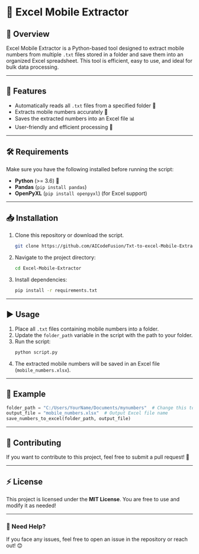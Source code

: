 # 📌 Excel Mobile Extractor

## 🚀 Overview
Excel Mobile Extractor is a Python-based tool designed to extract mobile numbers from multiple `.txt` files stored in a folder and save them into an organized Excel spreadsheet. This tool is efficient, easy to use, and ideal for bulk data processing.

---

## 📂 Features
- Automatically reads all `.txt` files from a specified folder 📄
- Extracts mobile numbers accurately 🔢
- Saves the extracted numbers into an Excel file 📊
- User-friendly and efficient processing 🚀

---

## 🛠️ Requirements
Make sure you have the following installed before running the script:
- **Python** (>= 3.6) 🐍
- **Pandas** (`pip install pandas`)
- **OpenPyXL** (`pip install openpyxl`) (for Excel support)

---

## 📥 Installation
1. Clone this repository or download the script.
   ```sh
   git clone https://github.com/AICodeFusion/Txt-to-excel-Mobile-Extractor.git
   ```
2. Navigate to the project directory:
   ```sh
   cd Excel-Mobile-Extractor
   ```
3. Install dependencies:
   ```sh
   pip install -r requirements.txt
   ```

---

## ▶️ Usage
1. Place all `.txt` files containing mobile numbers into a folder.
2. Update the `folder_path` variable in the script with the path to your folder.
3. Run the script:
   ```sh
   python script.py
   ```
4. The extracted mobile numbers will be saved in an Excel file (`mobile_numbers.xlsx`).

---

## 📌 Example
```python
folder_path = "C:/Users/YourName/Documents/mynumbers"  # Change this to your folder path
output_file = "mobile_numbers.xlsx"  # Output Excel file name
save_numbers_to_excel(folder_path, output_file)
```

---

## 🤝 Contributing
If you want to contribute to this project, feel free to submit a pull request! 🎉

---

## ⚡ License
This project is licensed under the **MIT License**. You are free to use and modify it as needed!

---

### 💬 Need Help?
If you face any issues, feel free to open an issue in the repository or reach out! 😊

